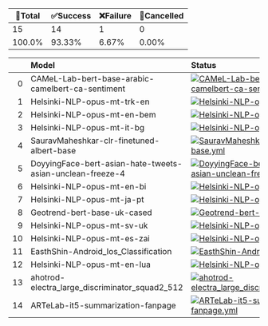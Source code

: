 🚀Total|✅Success|❌Failure|🚫Cancelled|
-----|-------|-------|-------|
15|14|1|0|
100.0%|93.33%|6.67%|0.00%|

|    | Model                                                     | Status                                                                                                                                                                                                                                                                                                                                                             |
|---:|:----------------------------------------------------------|:-------------------------------------------------------------------------------------------------------------------------------------------------------------------------------------------------------------------------------------------------------------------------------------------------------------------------------------------------------------------|
|  0 | CAMeL-Lab-bert-base-arabic-camelbert-ca-sentiment         | [![CAMeL-Lab-bert-base-arabic-camelbert-ca-sentiment.yml](https://github.com/Konjarla-Vindya/son-azureml-oss-models/actions/workflows/CAMeL-Lab-bert-base-arabic-camelbert-ca-sentiment.yml/badge.svg)](https://github.com/Konjarla-Vindya/son-azureml-oss-models/actions/workflows/CAMeL-Lab-bert-base-arabic-camelbert-ca-sentiment.yml)                         |
|  1 | Helsinki-NLP-opus-mt-trk-en                               | [![Helsinki-NLP-opus-mt-trk-en.yml](https://github.com/Konjarla-Vindya/son-azureml-oss-models/actions/workflows/Helsinki-NLP-opus-mt-trk-en.yml/badge.svg)](https://github.com/Konjarla-Vindya/son-azureml-oss-models/actions/workflows/Helsinki-NLP-opus-mt-trk-en.yml)                                                                                           |
|  2 | Helsinki-NLP-opus-mt-en-bem                               | [![Helsinki-NLP-opus-mt-en-bem.yml](https://github.com/Konjarla-Vindya/son-azureml-oss-models/actions/workflows/Helsinki-NLP-opus-mt-en-bem.yml/badge.svg)](https://github.com/Konjarla-Vindya/son-azureml-oss-models/actions/workflows/Helsinki-NLP-opus-mt-en-bem.yml)                                                                                           |
|  3 | Helsinki-NLP-opus-mt-it-bg                                | [![Helsinki-NLP-opus-mt-it-bg.yml](https://github.com/Konjarla-Vindya/son-azureml-oss-models/actions/workflows/Helsinki-NLP-opus-mt-it-bg.yml/badge.svg)](https://github.com/Konjarla-Vindya/son-azureml-oss-models/actions/workflows/Helsinki-NLP-opus-mt-it-bg.yml)                                                                                              |
|  4 | SauravMaheshkar-clr-finetuned-albert-base                 | [![SauravMaheshkar-clr-finetuned-albert-base.yml](https://github.com/Konjarla-Vindya/son-azureml-oss-models/actions/workflows/SauravMaheshkar-clr-finetuned-albert-base.yml/badge.svg)](https://github.com/Konjarla-Vindya/son-azureml-oss-models/actions/workflows/SauravMaheshkar-clr-finetuned-albert-base.yml)                                                 |
|  5 | DoyyingFace-bert-asian-hate-tweets-asian-unclean-freeze-4 | [![DoyyingFace-bert-asian-hate-tweets-asian-unclean-freeze-4.yml](https://github.com/Konjarla-Vindya/son-azureml-oss-models/actions/workflows/DoyyingFace-bert-asian-hate-tweets-asian-unclean-freeze-4.yml/badge.svg)](https://github.com/Konjarla-Vindya/son-azureml-oss-models/actions/workflows/DoyyingFace-bert-asian-hate-tweets-asian-unclean-freeze-4.yml) |
|  6 | Helsinki-NLP-opus-mt-en-bi                                | [![Helsinki-NLP-opus-mt-en-bi.yml](https://github.com/Konjarla-Vindya/son-azureml-oss-models/actions/workflows/Helsinki-NLP-opus-mt-en-bi.yml/badge.svg)](https://github.com/Konjarla-Vindya/son-azureml-oss-models/actions/workflows/Helsinki-NLP-opus-mt-en-bi.yml)                                                                                              |
|  7 | Helsinki-NLP-opus-mt-ja-pt                                | [![Helsinki-NLP-opus-mt-ja-pt.yml](https://github.com/Konjarla-Vindya/son-azureml-oss-models/actions/workflows/Helsinki-NLP-opus-mt-ja-pt.yml/badge.svg)](https://github.com/Konjarla-Vindya/son-azureml-oss-models/actions/workflows/Helsinki-NLP-opus-mt-ja-pt.yml)                                                                                              |
|  8 | Geotrend-bert-base-uk-cased                               | [![Geotrend-bert-base-uk-cased.yml](https://github.com/Konjarla-Vindya/son-azureml-oss-models/actions/workflows/Geotrend-bert-base-uk-cased.yml/badge.svg)](https://github.com/Konjarla-Vindya/son-azureml-oss-models/actions/workflows/Geotrend-bert-base-uk-cased.yml)                                                                                           |
|  9 | Helsinki-NLP-opus-mt-sv-uk                                | [![Helsinki-NLP-opus-mt-sv-uk.yml](https://github.com/Konjarla-Vindya/son-azureml-oss-models/actions/workflows/Helsinki-NLP-opus-mt-sv-uk.yml/badge.svg)](https://github.com/Konjarla-Vindya/son-azureml-oss-models/actions/workflows/Helsinki-NLP-opus-mt-sv-uk.yml)                                                                                              |
| 10 | Helsinki-NLP-opus-mt-es-zai                               | [![Helsinki-NLP-opus-mt-es-zai.yml](https://github.com/Konjarla-Vindya/son-azureml-oss-models/actions/workflows/Helsinki-NLP-opus-mt-es-zai.yml/badge.svg)](https://github.com/Konjarla-Vindya/son-azureml-oss-models/actions/workflows/Helsinki-NLP-opus-mt-es-zai.yml)                                                                                           |
| 11 | EasthShin-Android_Ios_Classification                      | [![EasthShin-Android_Ios_Classification.yml](https://github.com/Konjarla-Vindya/son-azureml-oss-models/actions/workflows/EasthShin-Android_Ios_Classification.yml/badge.svg)](https://github.com/Konjarla-Vindya/son-azureml-oss-models/actions/workflows/EasthShin-Android_Ios_Classification.yml)                                                                |
| 12 | Helsinki-NLP-opus-mt-en-lua                               | [![Helsinki-NLP-opus-mt-en-lua.yml](https://github.com/Konjarla-Vindya/son-azureml-oss-models/actions/workflows/Helsinki-NLP-opus-mt-en-lua.yml/badge.svg)](https://github.com/Konjarla-Vindya/son-azureml-oss-models/actions/workflows/Helsinki-NLP-opus-mt-en-lua.yml)                                                                                           |
| 13 | ahotrod-electra_large_discriminator_squad2_512            | [![ahotrod-electra_large_discriminator_squad2_512.yml](https://github.com/Konjarla-Vindya/son-azureml-oss-models/actions/workflows/ahotrod-electra_large_discriminator_squad2_512.yml/badge.svg)](https://github.com/Konjarla-Vindya/son-azureml-oss-models/actions/workflows/ahotrod-electra_large_discriminator_squad2_512.yml)                                  |
| 14 | ARTeLab-it5-summarization-fanpage                         | [![ARTeLab-it5-summarization-fanpage.yml](https://github.com/Konjarla-Vindya/son-azureml-oss-models/actions/workflows/ARTeLab-it5-summarization-fanpage.yml/badge.svg)](https://github.com/Konjarla-Vindya/son-azureml-oss-models/actions/workflows/ARTeLab-it5-summarization-fanpage.yml)                                                                         |